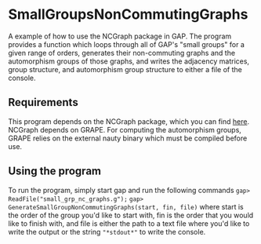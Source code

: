 # SmallGroupsNonCommutingGraphs
A example of how to use the NCGraph package in GAP. The program provides a function which loops through all of GAP's "small groups" for a given range of orders, generates their non-commuting graphs and the automorphism groups of those graphs, and writes the adjacency matrices, group structure, and automorphism group structure to either a file of the console.

## Requirements
This program depends on the NCGraph package, which you can find [here](https://github.com/GouwarPower/NCGraph). NCGraph depends on GRAPE. For computing the automorphism groups, GRAPE relies on the external nauty binary which must be compiled before use. 

## Using the program
To run the program, simply start gap and run the following commands
`gap> ReadFile("small_grp_nc_graphs.g");`
`gap> GenerateSmallGroupNonCommutingGraphs(start, fin, file)`
where start is the order of the group you'd like to start with, fin is the order that you would like to finish with, and file is either the path to a text file where you'd like to write the output or the string `"*stdout*"` to write the console.
